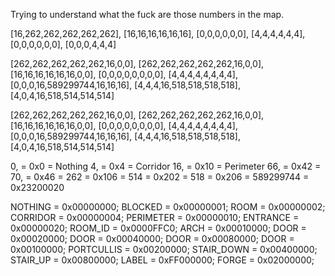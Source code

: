 Trying to understand what the fuck are those numbers in the map.

[16,262,262,262,262,262],
[16,16,16,16,16,16],
[0,0,0,0,0,0],
[4,4,4,4,4,4],
[0,0,0,0,0,0],
[0,0,0,4,4,4]

[262,262,262,262,262,16,0,0],
[262,262,262,262,262,16,0,0],
[16,16,16,16,16,16,0,0],
[0,0,0,0,0,0,0,0],
[4,4,4,4,4,4,4,4],
[0,0,0,16,589299744,16,16,16],
[4,4,4,16,518,518,518,518],
[4,0,4,16,518,514,514,514]

[262,262,262,262,262,16,0,0],
[262,262,262,262,262,16,0,0],
[16,16,16,16,16,16,0,0],
[0,0,0,0,0,0,0,0],
[4,4,4,4,4,4,4,4],
[0,0,0,16,589299744,16,16,16],
[4,4,4,16,518,518,518,518],
[4,0,4,16,518,514,514,514]

0,  = 0x0   = Nothing
4,  = 0x4   = Corridor
16, = 0x10  = Perimeter
66, = 0x42  =
70, = 0x46  =
262 = 0x106 =
514 = 0x202 =
518 = 0x206 =
589299744 = 0x23200020

NOTHING     = 0x00000000;
BLOCKED     = 0x00000001;
ROOM        = 0x00000002;
CORRIDOR    = 0x00000004;
PERIMETER   = 0x00000010;
ENTRANCE    = 0x00000020;
ROOM_ID     = 0x0000FFC0;
ARCH        = 0x00010000;
DOOR        = 0x00020000;
DOOR        = 0x00040000;
DOOR        = 0x00080000;
DOOR        = 0x00100000;
PORTCULLIS  = 0x00200000;
STAIR_DOWN  = 0x00400000;
STAIR_UP    = 0x00800000;
LABEL       = 0xFF000000;
FORGE       = 0x02000000;
